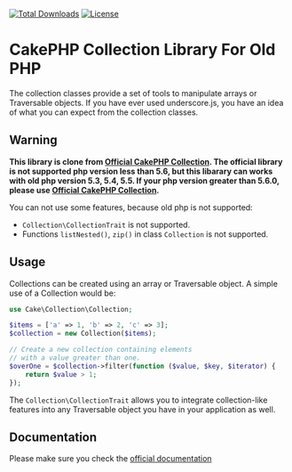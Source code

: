 [![Total Downloads](https://img.shields.io/packagist/dt/cakephp/collection.svg?style=flat-square)](https://packagist.org/packages/cakephp/collection)
[![License](https://img.shields.io/badge/license-MIT-blue.svg?style=flat-square)](LICENSE.txt)

# CakePHP Collection Library For Old PHP

The collection classes provide a set of tools to manipulate arrays or Traversable objects.
If you have ever used underscore.js, you have an idea of what you can expect from the collection classes.

## Warning

**This library is clone from [Official CakePHP Collection](https://github.com/cakephp/collection). The official library is not supported php version less than 5.6,  but this libarary can works with old php version 5.3, 5.4, 5.5. If your php version greater than 5.6.0, please use [Official CakePHP Collection](https://packagist.org/packages/cakephp/collection).**

You can not use some features, because old php is not supported:
  * `Collection\CollectionTrait` is not supported.
  * Functions `listNested()`, `zip()` in class `Collection` is not supported.

## Usage

Collections can be created using an array or Traversable object.  A simple use of a Collection would be:

```php
use Cake\Collection\Collection;

$items = ['a' => 1, 'b' => 2, 'c' => 3];
$collection = new Collection($items);

// Create a new collection containing elements
// with a value greater than one.
$overOne = $collection->filter(function ($value, $key, $iterator) {
    return $value > 1;
});
```

The `Collection\CollectionTrait` allows you to integrate collection-like features into any Traversable object
you have in your application as well.

## Documentation

Please make sure you check the [official documentation](https://book.cakephp.org/3.0/en/core-libraries/collections.html)
